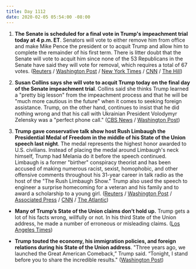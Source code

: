 ```yaml
---
title: Day 1112
date: 2020-02-05 05:54:00 -08:00
---
```


1. **The Senate is scheduled for a final vote in Trump's impeachment trial today at 4 p.m. ET**. Senators will vote to either remove him from office and make Mike Pence the president or to acquit Trump and allow him to complete the remainder of his first term. There is litter doubt that the Senate will vote to acquit him since none of the 53 Republicans in the Senate have said they will vote for removal, which requires a total of 67 votes. ([Reuters](https://www.reuters.com/article/us-usa-trump-impeachment-idUSKBN1ZZ19C) / [Washington Post](https://www.washingtonpost.com/politics/impeachment-trial-live-updates/2020/02/05/a7a79daa-4807-11ea-ab15-b5df3261b710_story.html) / [New York Times](https://www.nytimes.com/2020/02/05/us/politics/trump-impeachment-trial.html) / [CNN](https://www.cnn.com/2020/02/05/politics/senate-impeachment-trial-vote-acquittal/index.html) / [The Hill](https://thehill.com/homenews/senate/481516-end-of-impeachment-trial-to-leave-deep-scars-in-senate))

2. **Susan Collins says she will vote to acquit Trump today on the final day of the Senate impeachment trial**. Collins said she thinks Trump learned a "pretty big lesson" from the impeachment process and that he will be "much more cautious in the future" when it comes to seeking foreign assistance. Trump, on the other hand, continues to insist that he did nothing wrong and that his call with Ukrainian President Volodymyr Zelensky was a "perfect phone call." ([CBS News](https://www.cbsnews.com/news/susan-collins-will-vote-to-acquit-trump-saying-hes-learned-from-impeachment/) / [Washington Post](https://www.washingtonpost.com/politics/trump-says-he-plans-to-award-presidential-medal-of-freedom-to-rush-limbaugh/2020/02/04/2d8f6a76-47a7-11ea-ab15-b5df3261b710_story.html))

3. **Trump gave conservative talk show host Rush Limbaugh the Presidential Medal of Freedom in the middle of his State of the Union speech last night**. The medal represents the highest honor awarded to U.S. civilians. Instead of placing the medal around Limbaugh's neck himself, Trump had Melania do it before the speech continued. Limbaugh is a former "birther" conspiracy theorist and has been accused of making numerous racist, sexist, homophobic, and other offensive comments throughout his 31-year career in talk radio as the host of the "The Rush Limbaugh Show." Trump also used the speech to engineer a surprise homecoming for a veteran and his family and to award a scholarship to a young girl. ([Reuters](https://www.reuters.com/article/us-usa-trump-speech-congress-idUSKBN1ZZ0I1) / [Washington Post](https://www.washingtonpost.com/politics/trump-says-he-plans-to-award-presidential-medal-of-freedom-to-rush-limbaugh/2020/02/04/2d8f6a76-47a7-11ea-ab15-b5df3261b710_story.html) / [Associated Press](https://apnews.com/314d6d298427151dc580f81a3ebece78) / [CNN](https://www.cnn.com/2020/02/04/politics/rush-limbaugh-donald-trump-medal-of-freedom/index.html) / [The Atlantic](https://www.theatlantic.com/politics/archive/2012/11/the-gop-must-choose-rush-limbaugh-or-minority-voters/265002/))

* **Many of Trump’s State of the Union claims don’t hold up.** Trump gets a lot of his facts wrong, willfully or not. In his third State of the Union address, he made a number of erroneous or misleading claims. ([Los Angeles Times](https://www.latimes.com/politics/story/2020-02-05/many-of-trumps-state-of-the-union-claims-dont-hold-up))

* **Trump touted the economy, his immigration policies, and foreign relations during his State of the Union address**. "Three years ago, we launched the Great American Comeback,” Trump said. “Tonight, I stand before you to share the incredible results." ([Washington Post](https://www.washingtonpost.com/politics/state-of-the-union-impeachment-live-updates/2020/02/04/22ddcdf6-46d6-11ea-ab15-b5df3261b710_story.html))